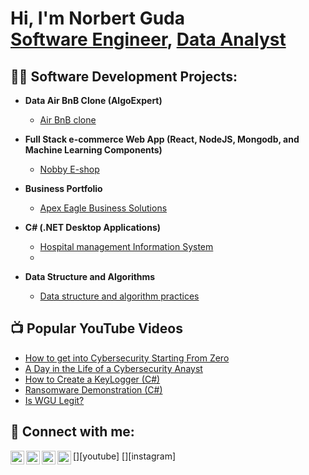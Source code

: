 <h1>Hi, I'm Norbert Guda <br/><a href="https://github.com/Nobby-code">Software Engineer</a>, <a href="https://www.linkedin.com/in/norbert-guda-578430239/">Data Analyst</a>

  <h2>👨‍💻 Software Development Projects:</h2>

- <b>Data Air BnB Clone (AlgoExpert)</b>
  - [Air BnB clone](https://github.com/Nobby-code/AirBnB_clone_v4)

- <b>Full Stack e-commerce Web App (React, NodeJS, Mongodb, and Machine Learning Components)</b>
  - [Nobby E-shop](https://github.com/Nobby-code/webstack-MERN-e-shop) <b><i></b></i>

- <b>Business Portfolio</b>
  - [Apex Eagle Business Solutions](https://github.com/Nobby-code/apex-portfolio)

- <b>C# (.NET Desktop Applications)</b>
  - [Hospital management Information System](https://hospitals.busiacounty.go.ke/)
  - 
- <b>Data Structure and Algorithms</b>
  - [Data structure and algorithm practices](https://github.com/Nobby-code/sorting_algorithms)

<h2>📺 Popular YouTube Videos</h2>

- [How to get into Cybersecurity Starting From Zero](https://www.youtube.com/watch?v=a83ASGn_V_s)
- [A Day in the Life of a Cybersecurity Anayst](https://www.youtube.com/watch?v=uHy3oM7NnoU)
- [How to Create a KeyLogger (C#)](https://www.youtube.com/watch?v=N-L9hklSlNk)
- [Ransomware Demonstration (C#)](https://www.youtube.com/watch?v=OfvdQeh79s0)
- [Is WGU Legit?](https://www.youtube.com/watch?v=E2MwRWxDBkA)

<h2> 🤳 Connect with me:</h2>

[<img align="left" alt="Norbert Guda | YouTube" width="22px" src="https://cdn.jsdelivr.net/npm/simple-icons@v3/icons/youtube.svg" />][youtube]
[<img align="left" alt="Norbert Guda | Twitter" width="22px" src="https://cdn.jsdelivr.net/npm/simple-icons@v3/icons/twitter.svg" />][twitter]
[<img align="left" alt="Norbert Guda | LinkedIn" width="22px" src="https://cdn.jsdelivr.net/npm/simple-icons@v3/icons/linkedin.svg" />][linkedin]
[<img align="left" alt="Norbert Guda | Instagram" width="22px" src="https://cdn.jsdelivr.net/npm/simple-icons@v3/icons/instagram.svg" />][instagram]

[twitter]: https://twitter.com/norbertguda
[facebook]: https://www.facebook.com/gudah.norbert
[linkedin]: [https://linkedin.com/in/joshmadakor](https://www.linkedin.com/in/norbert-guda-578430239/)

<!--
**joshmadakor1/joshmadakor1** is a ✨ _special_ ✨ repository because its `README.md` (this file) appears on your GitHub profile.

Here are some ideas to get you started:

- 🔭 I’m currently working on ...
- 🌱 I’m currently learning ...
- 👯 I’m looking to collaborate on ...
- 🤔 I’m looking for help with ...
- 💬 Ask me about ...
- 📫 How to reach me: ...
- 😄 Pronouns: ...
- ⚡ Fun fact: ...
-->
